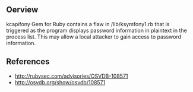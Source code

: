 ## Oerview
kcapifony Gem for Ruby contains a flaw in /lib/ksymfony1.rb that is triggered as the program displays password information in plaintext in the process list. This may allow a local attacker to gain access to password information.

## References
- http://rubysec.com/advisories/OSVDB-108571
- http://osvdb.org/show/osvdb/108571
